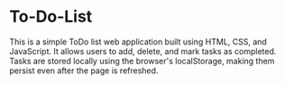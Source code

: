 # To-Do-List
 This is a simple ToDo list web application built using HTML, CSS, and JavaScript. It allows users to add, delete, and mark tasks as completed. Tasks are stored locally using the browser's localStorage, making them persist even after the page is refreshed.
